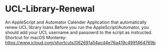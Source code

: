 # UCL-Library-Renewal
An AppleScript and Automator Calender Application that automatically renew UCL library loans
Before you run the AppleScript/Automator, you should add your UCL username and passowrd to the script as instructed.
Shortcut for macOS Monterey: https://www.icloud.com/shortcuts/062691a54acd4e76a419c4991464769b
